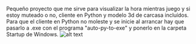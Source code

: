 Pequeño proyecto que me sirve para visualizar la hora mientras juego y si estoy muteado o no, cliente en Python y modelo 3d de carcasa incluídos.
Para que el cliente en Python no moleste y se inicie al arrancar hay que pasarlo a .exe con el programa "auto-py-to-exe" y ponerlo en la carpeta Startup de Windows.
![alt text](https://i.imgur.com/8E0XFbS.png)
